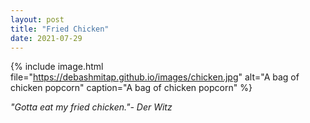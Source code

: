 ```yaml
---
layout: post
title: "Fried Chicken"
date: 2021-07-29
---
```


{% 
include image.html 
file="https://debashmitap.github.io/images/chicken.jpg" 
alt="A bag of chicken popcorn" 
caption="A bag of chicken popcorn" 
%}


*"Gotta eat my fried chicken."- Der Witz*
